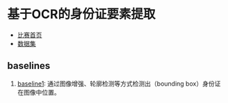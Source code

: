 # 基于OCR的身份证要素提取

- [比赛首页](https://www.datafountain.cn/competitions/346)
- [数据集]()

## baselines

1. [baseline1](baselines/id_card_detection/baseline1): 通过图像增强、轮廓检测等方式检测出（bounding box）身份证在图像中位置。